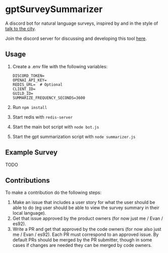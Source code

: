 # gptSurveySummarizer

A discord bot for natural language surveys, inspired by and in the style of [talk to the city](https://github.com/AIObjectives/talk-to-the-city-reports).

Join the discord server for discussing and developing this tool [here](https://discord.gg/2cmxYYMyHN).

## Usage

1. Create a .env file with the following variables: 

    ```shell
    DISCORD_TOKEN=
    OPENAI_API_KEY=
    REDIS_URL=  # Optional
    CLIENT_ID=
    GUILD_ID=
    SUMMARIZE_FREQUENCY_SECONDS=3600
    ```

1. Run `npm install`
2. Start redis with `redis-server`
3. Start the main bot script with `node bot.js`
4. Start the gpt summarization script with `node summarizer.js`

## Example Survey

TODO

## Contributions

To make a contribution do the following steps:

1. Make an issue that includes a user story for what the user should be able to do (eg user should be able to view the survey summary in their local language).
2. Get that issue approved by the product owners (for now just me / Evan / es92).
3. Write a PR and get that approved by the code owners (for now also just me / Evan / es92). Each PR must correspond to an approved issue. By default PRs should be merged by the PR submitter, though in some cases if changes are needed they can be merged by code owners.
